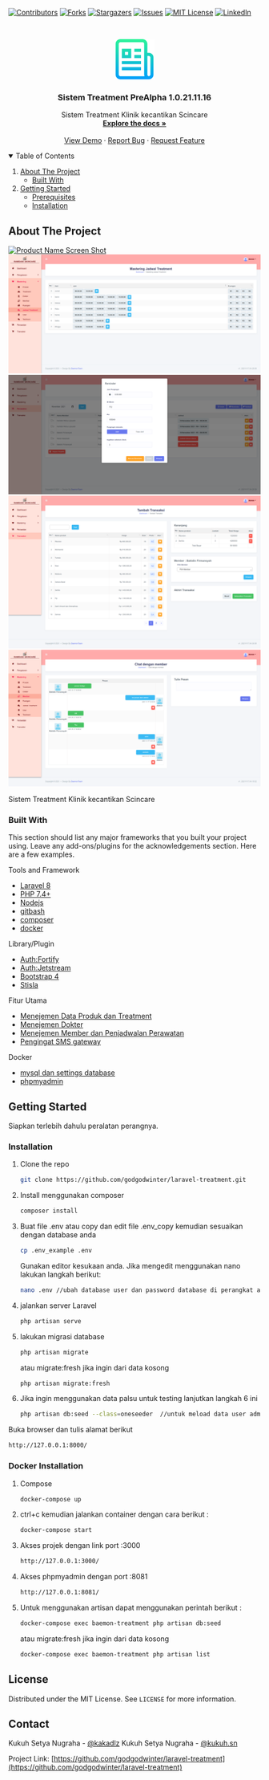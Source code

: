 <!--
*** Thanks for checking out the Best-README-Template. If you have a suggestion
*** that would make this better, please fork the repo and create a pull request
*** or simply open an issue with the tag "enhancement".
*** Thanks again! Now go create something AMAZING! :D
-->



<!-- PROJECT SHIELDS -->
<!--
*** I'm using markdown "reference style" links for readability.
*** Reference links are enclosed in brackets [ ] instead of parentheses ( ).
*** See the bottom of this document for the declaration of the reference variables
*** for contributors-url, forks-url, etc. This is an optional, concise syntax you may use.
*** https://www.markdownguide.org/basic-syntax/#reference-style-links
-->
[![Contributors][contributors-shield]][contributors-url]
[![Forks][forks-shield]][forks-url]
[![Stargazers][stars-shield]][stars-url]
[![Issues][issues-shield]][issues-url]
[![MIT License][license-shield]][license-url]
[![LinkedIn][linkedin-shield]][linkedin-url]



<!-- PROJECT LOGO -->
<br />
<p align="center">
  <a href="https://github.com/godgodwinter/README-TEMPLATE-laravel">
    <img src="images/logo.png" alt="Logo" width="80" height="80">
  </a>

  <h3 align="center">Sistem Treatment PreAlpha 1.0.21.11.16</h3>

  <p align="center">
   Sistem Treatment Klinik kecantikan Scincare
    <br />
    <a href="https://github.com/godgodwinter/laravel-treatment"><strong>Explore the docs »</strong></a>
    <br />
    <br />
    <a href="https://treatment.baemon.web.id/">View Demo</a>
    ·
    <a href="https://twitter.com/kakadlz">Report Bug</a>
    ·
    <a href="https://twitter.com/kakadlz">Request Feature</a>
  </p>
</p>



<!-- TABLE OF CONTENTS -->
<details open="open">
  <summary>Table of Contents</summary>
  <ol>
    <li>
      <a href="#about-the-project">About The Project</a>
      <ul>
        <li><a href="#built-with">Built With</a></li>
      </ul>
    </li>
    <li>
      <a href="#getting-started">Getting Started</a>
      <ul>
        <li><a href="#prerequisites">Prerequisites</a></li>
        <li><a href="#installation">Installation</a></li>
      </ul>
    </li>
  </ol>
</details>



<!-- ABOUT THE PROJECT -->
## About The Project

[![Product Name Screen Shot][product-screenshot-ss0]](https://github.com/godgodwinter/laravel-treatment)
[![Product Name Screen Shot][product-screenshot-ss2]](https://github.com/godgodwinter/laravel-treatment)
[![Product Name Screen Shot][product-screenshot-ss3]](https://github.com/godgodwinter/laravel-treatment)
[![Product Name Screen Shot][product-screenshot-ss4]](https://github.com/godgodwinter/laravel-treatment)
[![Product Name Screen Shot][product-screenshot-ss1]](https://github.com/godgodwinter/laravel-treatment)
<!-- [![Product Name Screen Shot][product-classdiagram1]](https://github.com/godgodwinter/laravel-treatment) -->

Sistem Treatment Klinik kecantikan Scincare

### Built With

This section should list any major frameworks that you built your project using. Leave any add-ons/plugins for the acknowledgements section. Here are a few examples.
<!-- * [Bootstrap](https://getbootstrap.com) -->
<!-- * [JQuery](https://jquery.com) -->
Tools and Framework
* [Laravel 8](https://laravel.com)
* [PHP 7.4+](https://php.net)
* [Nodejs](https://node.js)
* [gitbash](https://git-scm.com/downloads)
* [composer](https://getcomposer.org/)
* [docker](https://www.docker.com/)

Library/Plugin
* [Auth:Fortify](#)
* [Auth:Jetstream](#)
* [Bootstrap 4](https://getbootstrap.com/docs/4.0/getting-started/introduction/)
* [Stisla](https://github.com/stisla/stisla)


Fitur Utama
* [Menejemen Data Produk dan Treatment](#)
* [Menejemen Dokter](#)
* [Menejemen Member dan Penjadwalan Perawatan](#)
* [Pengingat SMS gateway](#)


Docker
* [mysql dan settings database](#)
* [phpmyadmin](#)


<!-- GETTING STARTED -->
## Getting Started

Siapkan terlebih dahulu peralatan perangnya.

<!-- ### Prerequisites

This is an example of how to list things you need to use the software and how to install them.
* npm
  ```sh
  npm install npm@latest -g
  ``` -->

### Installation

<!-- 1. Get a free API Key at [https://example.com](https://example.com) -->
1. Clone the repo
   ```sh
   git clone https://github.com/godgodwinter/laravel-treatment.git
   ```
2. Install menggunakan composer
   ```sh
   composer install
   ```
3. Buat file .env atau copy dan edit file .env_copy kemudian sesuaikan dengan database anda
   ```sh
   cp .env_example .env 
   ```
   Gunakan editor kesukaan anda. Jika mengedit menggunakan nano lakukan langkah berikut:

   ```sh
   nano .env //ubah database user dan password database di perangkat anda
   ```

4. jalankan server Laravel
   ```sh
   php artisan serve
   ```
5. lakukan migrasi database
   ```sh
   php artisan migrate
   ```
   atau migrate:fresh jika ingin dari data kosong
   ```sh
   php artisan migrate:fresh
   ```
6. Jika ingin menggunakan data palsu untuk testing lanjutkan langkah 6 ini
   ```sh
   php artisan db:seed --class=oneseeder  //untuk meload data user admin@gmail.com pass 12345678
   ```
   

   

Buka browser dan tulis alamat berikut
   
   ```sh
   http://127.0.0.1:8000/
   ```



### Docker Installation

<!-- 1. Get a free API Key at [https://example.com](https://example.com) -->
1. Compose
   ```sh
   docker-compose up
   ```
2. ctrl+c kemudian jalankan container dengan cara berikut :
   ```sh
   docker-compose start
   ```
3. Akses projek dengan link port :3000
   ```sh
   http://127.0.0.1:3000/
   ```

4. Akses phpmyadmin dengan port :8081
   ```sh
   http://127.0.0.1:8081/
   ```
5. Untuk menggunakan artisan dapat menggunakan perintah berikut : 
   ```sh
   docker-compose exec baemon-treatment php artisan db:seed
   ```
   atau migrate:fresh jika ingin dari data kosong
   ```sh
   docker-compose exec baemon-treatment php artisan list
   ```


<!-- LICENSE -->
## License

Distributed under the MIT License. See `LICENSE` for more information.



<!-- CONTACT -->
## Contact

Kukuh Setya Nugraha - [@kakadlz](https://twitter.com/kakadlz) 
Kukuh Setya Nugraha - [@kukuh.sn](https://www.instagram.com/kukuh.sn/) 

Project Link: [https://github.com/godgodwinter/laravel-treatment](https://github.com/godgodwinter/laravel-treatment)






<!-- MARKDOWN LINKS & IMAGES -->
<!-- https://www.markdownguide.org/basic-syntax/#reference-style-links -->
[contributors-shield]: https://img.shields.io/github/contributors/godgodwinter/laravel-treatment.svg?style=for-the-badge
[contributors-url]: https://github.com/godgodwinter/laravel-treatment/graphs/contributors
[forks-shield]: https://img.shields.io/github/forks/godgodwinter/laravel-treatment.svg?style=for-the-badge
[forks-url]: https://github.com/godgodwinter/laravel-treatment/network/members
[stars-shield]: https://img.shields.io/github/stars/godgodwinter/laravel-treatment.svg?style=for-the-badge
[stars-url]: https://github.com/godgodwinter/laravel-treatment/stargazers
[issues-shield]: https://img.shields.io/github/issues/godgodwinter/laravel-treatment.svg?style=for-the-badge
[issues-url]: https://github.com/godgodwinter/laravel-treatment/issues
[license-shield]: https://img.shields.io/github/license/godgodwinter/laravel-treatment.svg?style=for-the-badge
[license-url]: https://github.com/godgodwinter/laravel-treatment/blob/master/LICENSE.txt
[linkedin-shield]: https://img.shields.io/badge/-LinkedIn-black.svg?style=for-the-badge&logo=linkedin&colorB=555
[linkedin-url]: https://www.instagram.com/kukuh.sn/
[product-screenshot-ss0]: images/landing_index
[product-screenshot-ss1]: images/chating.png
[product-screenshot-ss2]: images/jawaltreadment.png
[product-screenshot-ss3]: images/reminder.png
[product-screenshot-ss4]: images/transaksicart.png
